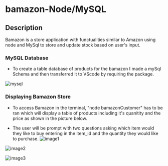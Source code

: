 # bamazon-Node/MySQL


## Description
Bamazon is a store application with functualities similar to Amazon using node 
and MySql to store and update stock based on user's input.

### MySQL Database

* To create a table database of products for the bamazon I made a mySql Schema and then transferred it to VScode by requiring the package.

![mysql](https://user-images.githubusercontent.com/54917461/76154970-41990980-609a-11ea-8cad-19ec988ff3b8.png)

### Displaying Bamazon Store
* To access Bamazon in the terminal, "node bamazonCustomer" has to be ran which will display
a table of products including it's quanitity and the price as shown in the picture below.

* The user will be prompt with two questions asking which item would they like to buy entering in the item_id
and the quantity they would like to purchase.
![image1](https://user-images.githubusercontent.com/54917461/76154974-478eea80-609a-11ea-8f89-b086cc37d7de.png)

![image2](https://user-images.githubusercontent.com/54917461/76154973-452c9080-609a-11ea-9429-588452236403.png)

![image3](https://user-images.githubusercontent.com/54917461/76154972-42ca3680-609a-11ea-9939-082f8f8ba8df.png)


